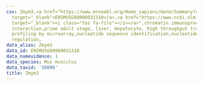 ```yaml
---
csv: Zmym3,<a href="https://www.ensembl.org/Homo_sapiens/Gene/Summary?db=core;g=ENSMUSG00000031310"
  target="_blank">ENSMUSG00000031310</a>,<a href="https://www.ncbi.nlm.nih.gov/pubmed/23834426"
  target="_blank"><i class="fas fa-file"></i></a>",chromatin immunoprecipitation assay,direct
  interaction,prime adult stage, liver, Hepatocyte, high throughput transcription
  profiling by microarray,nucleotide sequence identification,nucleotide sequence identification,transcriptional
  regulation,
data_alias: Zmym3
data_id: ENSMUSG00000031310
data_numevidence: 1
data_species: Mus musculus
data_taxid: '10090'
title: Zmym3
---
```

